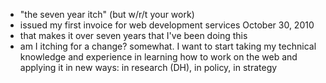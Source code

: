 * "the seven year itch" (but w/r/t your work)
* issued my first invoice for web development services October 30, 2010
* that makes it over seven years that I've been doing this
* am I itching for a change? somewhat. I want to start taking my technical
  knowledge and experience in learning how to work on the web and applying
  it in new ways: in research (DH), in policy, in strategy
